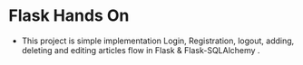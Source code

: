 # Flask Hands On

* This project is simple implementation Login, Registration, logout, adding, deleting and editing articles flow in Flask & Flask-SQLAlchemy	.